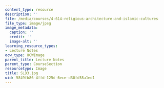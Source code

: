 ```yaml
---
content_type: resource
description: ''
file: /media/courses/4-614-religious-architecture-and-islamic-cultures-fall-2002/5849fb864ffd125d6eced30fd58a1ed1_SLD3.jpg
file_type: image/jpeg
image_metadata:
  caption: ''
  credit: ''
  image-alt: ''
learning_resource_types:
- Lecture Notes
ocw_type: OCWImage
parent_title: Lecture Notes
parent_type: CourseSection
resourcetype: Image
title: SLD3.jpg
uid: 5849fb86-4ffd-125d-6ece-d30fd58a1ed1
---
```

